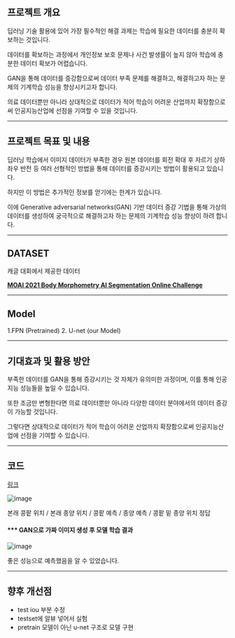 ## 프로젝트 개요

딥러닝 기술 활용에 있어 가장 필수적인 해결 과제는 학습에 필요한 데이터를 충분히 확보하는 것입니다. 

데이터를 확보하는 과정에서 개인정보 보호 문제나 사건 발생률이 높지 않아 학습에 충분한 데이터 확보가 어렵습니다. 

GAN을 통해 데이터를 증강함으로써 데이터 부족 문제를 해결하고, 해결하고자 하는 문제의 기계학습 성능을 향상시키고자 합니다. 

의료 데이터뿐만 아니라 상대적으로 데이터가 적어 학습이 어려운 산업까지 확장함으로써 인공지능산업에 선점을 기여할 수 있을 것입니다.
_________________________

## 프로젝트 목표 및 내용

딥러닝 학습에서 이미지 데이터가 부족한 경우 원본 데이터를 회전 확대 후 자르기 상하좌우 반전 등 여러 선형적인 방법을 통해 데이터를 증강시키는 방법이 활용되고 있습니다. 

하지만 이 방법은 추가적인 정보를 얻기에는 한계가 있습니다. 

이에 Generative adversarial networks(GAN) 기반 데이터 증강 기법을 통해 가상의 데이터를 생성하여 궁극적으로 해결하고자 하는 문제의 기계학습 성능 향상이 하려 합니다.

____________________________

## DATASET

캐글 대회에서 제공한 데이터

[**MOAI 2021 Body Morphometry AI Segmentation Online Challenge**](https://www.kaggle.com/c/body-morphometry-kidney-and-tumor/data)

________________________________
## Model 

1.FPN (Pretrained)
2. U-net (our Model)

____________________

## 기대효과 및 활용 방안

부족한 데이터를 GAN을 통해 증강시키는 것 자체가 유의미한 과정이며, 이를 통해 인공지능 성능들을 높일 수 있습니다. 

또한 조금만 변형한다면 의료 데이터뿐만 아니라 다양한 데이터 분야에서의 데이터 증강이 가능할 것입니다. 

그렇다면 상대적으로 데이터가 적어 학습이 어려운 산업까지 확장함으로써 인공지능산업에 선점을 기여할 수 있습니다.


_______________________
## 코드
[링크](https://github.com/ssyyjj1012/21_Caerang/tree/main/model "코드 링크")

![image](https://user-images.githubusercontent.com/52689953/142764573-33a35d68-5d6d-47d4-8e25-2b3b4936779c.png)

본래 콩팥 위치 / 본래 종양 위치 / 콩팥 예측 / 종양 예측 / 콩팥 밑 종양 위치 정답

#### *** GAN으로 가짜 이미지 생성 후 모델 학습 결과 

![image](https://user-images.githubusercontent.com/52689953/142764649-94091623-2acf-476d-b85c-e5087da1ef5d.png)

좋은 성능으로 예측했음을 알 수 있었습니다.
___________________

## 향후 개선점
- test iou 부분 수정
- testset에 알뷰 넣어서 실험
- pretrain 모델이 아닌 u-net 구조로 모델 구현

